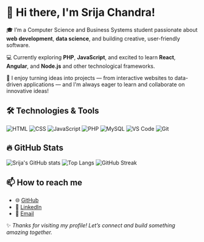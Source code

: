 # 👋 Hi there, I'm Srija Chandra!

🎓 I’m a Computer Science and Business Systems student passionate about **web development**, **data science**, and building creative, user-friendly software.

💻 Currently exploring **PHP**, **JavaScript**, and excited to learn **React**, **Angular**, and **Node.js** and other technological frameworks.

🚀 I enjoy turning ideas into projects — from interactive websites to data-driven applications — and I'm always eager to learn and collaborate on innovative ideas!

## 🛠️ Technologies & Tools

![HTML](https://img.shields.io/badge/HTML-5-orange?logo=html5)
![CSS](https://img.shields.io/badge/CSS-3-blue?logo=css3)
![JavaScript](https://img.shields.io/badge/JavaScript-ES6-yellow?logo=javascript)
![PHP](https://img.shields.io/badge/PHP-7.4-purple?logo=php)
![MySQL](https://img.shields.io/badge/MySQL-8-blue?logo=mysql)
![VS Code](https://img.shields.io/badge/VS%20Code-Editor-blue?logo=visualstudiocode)
![Git](https://img.shields.io/badge/Git-Tool-orange?logo=git)


## 🔥 GitHub Stats

![Srija's GitHub stats](https://github-readme-stats.vercel.app/api?username=SrijaChandra&show_icons=true&theme=radical)
![Top Langs](https://github-readme-stats.vercel.app/api/top-langs/?username=SrijaChandra&layout=compact&theme=radical)
![GitHub Streak](https://streak-stats.demolab.com?user=SrijaChandra&theme=radical)


## 📫 How to reach me
- 🌐 [GitHub](https://github.com/SrijaChandra)
- 💼 [LinkedIn](https://www.linkedin.com/) 
- 📧 [Email](chandra.srija11@gmail.com) 


✨ *Thanks for visiting my profile! Let’s connect and build something amazing together.*

<!--
**SrijaChandra/SrijaChandra** is a ✨ _special_ ✨ repository because its `README.md` (this file) appears on your GitHub profile.

Here are some ideas to get you started:

- 🔭 I’m currently working on ...
- 🌱 I’m currently learning ...
- 👯 I’m looking to collaborate on ...
- 🤔 I’m looking for help with ...
- 💬 Ask me about ...
- 📫 How to reach me: ...
- 😄 Pronouns: ...
- ⚡ Fun fact: ...
-->

